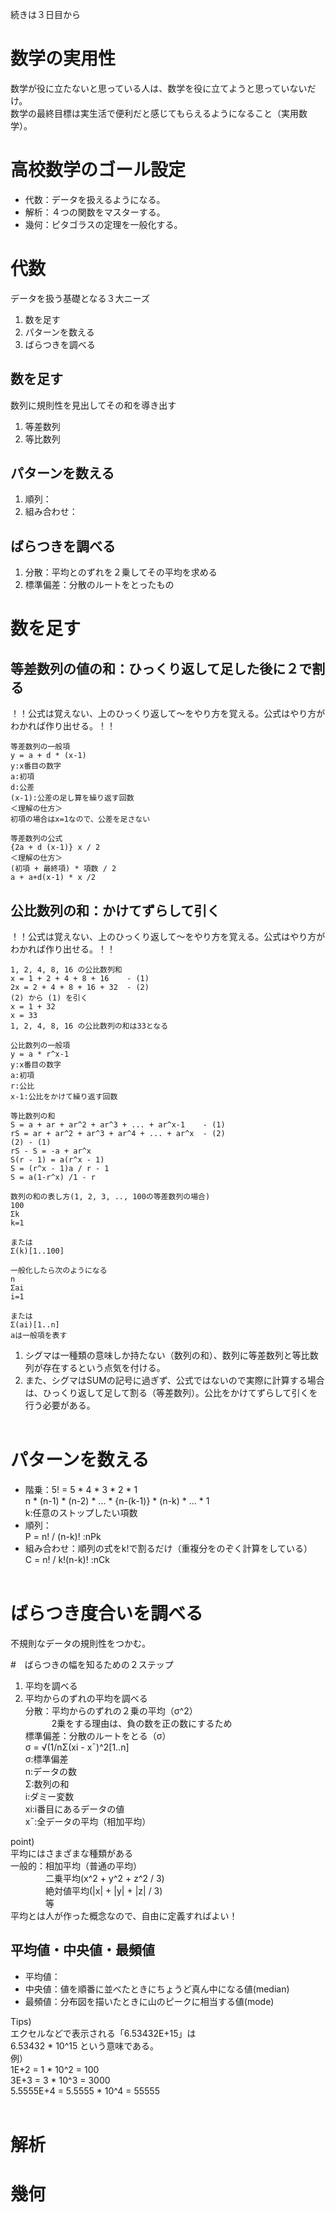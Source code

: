 続きは３日目から
# 数学の実用性
数学が役に立たないと思っている人は、数学を役に立てようと思っていないだけ。<br>
数学の最終目標は実生活で便利だと感じてもらえるようになること（実用数学）。

# 高校数学のゴール設定
* 代数：データを扱えるようになる。
* 解析：４つの関数をマスターする。
* 幾何：ピタゴラスの定理を一般化する。

# 代数
データを扱う基礎となる３大ニーズ
1. 数を足す
2. パターンを数える
3. ばらつきを調べる
## 数を足す
数列に規則性を見出してその和を導き出す
1. 等差数列
2. 等比数列
## パターンを数える
1. 順列：
2. 組み合わせ：
## ばらつきを調べる
1. 分散：平均とのずれを２乗してその平均を求める
2. 標準偏差：分散のルートをとったもの
# 数を足す
## 等差数列の値の和：ひっくり返して足した後に２で割る<br>
！！公式は覚えない、上のひっくり返して～をやり方を覚える。公式はやり方がわかれば作り出せる。！！
```
等差数列の一般項
y = a + d * (x-1)
y:x番目の数字
a:初項
d:公差
(x-1):公差の足し算を繰り返す回数
＜理解の仕方＞
初項の場合はx=1なので、公差を足さない
```

```
等差数列の公式
{2a + d (x-1)} x / 2
＜理解の仕方＞
(初項 + 最終項) * 項数 / 2
a + a+d(x-1) * x /2 
```
## 公比数列の和：かけてずらして引く
！！公式は覚えない、上のひっくり返して～をやり方を覚える。公式はやり方がわかれば作り出せる。！！
```
1, 2, 4, 8, 16 の公比数列和
x = 1 + 2 + 4 + 8 + 16    - (1)
2x = 2 + 4 + 8 + 16 + 32  - (2)
(2) から (1) を引く
x = 1 + 32
x = 33
1, 2, 4, 8, 16 の公比数列の和は33となる
```
```
公比数列の一般項
y = a * r^x-1
y:x番目の数字
a:初項
r:公比
x-1:公比をかけて繰り返す回数
```
```
等比数列の和
S = a + ar + ar^2 + ar^3 + ... + ar^x-1    - (1)
rS = ar + ar^2 + ar^3 + ar^4 + ... + ar^x  - (2)
(2) - (1)
rS - S = -a + ar^x
S(r - 1) = a(r^x - 1)
S = (r^x - 1)a / r - 1
S = a(1-r^x) /1 - r
```
```
数列の和の表し方(1, 2, 3, .., 100の等差数列の場合)
100
Σk
k=1

または
Σ(k)[1..100]

一般化したら次のようになる
n
Σai
i=1

または
Σ(ai)[1..n]
aは一般項を表す
```
1. シグマは一種類の意味しか持たない（数列の和）、数列に等差数列と等比数列が存在するという点気を付ける。
2. また、シグマはSUMの記号に過ぎず、公式ではないので実際に計算する場合は、ひっくり返して足して割る（等差数列）。公比をかけてずらして引くを行う必要がある。<br><br>

# パターンを数える
* 階乗：5! = 5 * 4 * 3 * 2 * 1<br>
n * (n-1) * (n-2) * ... * {n-(k-1)} * (n-k) * ... * 1<br>
k:任意のストップしたい項数
* 順列：<br>
P = n! / (n-k)! :nPk<br>
* 組み合わせ：順列の式をk!で割るだけ（重複分をのぞく計算をしている）<br>
C = n! / k!(n-k)! :nCk<br><br>

# ばらつき度合いを調べる
不規則なデータの規則性をつかむ。

#　ばらつきの幅を知るための２ステップ
1. 平均を調べる
2. 平均からのずれの平均を調べる<br>
分散：平均からのずれの２乗の平均（σ^2）<br>
　　　2乗をする理由は、負の数を正の数にするため<br>
標準偏差：分散のルートをとる（σ）<br>
σ = √(1/nΣ(xi - x¯)^2[1..n]<br>
σ:標準偏差<br>
n:データの数<br>
Σ:数列の和<br>
i:ダミー変数<br>
xi:i番目にあるデータの値<br>
x¯:全データの平均（相加平均）<br>

point)<br>
平均にはさまざまな種類がある<br>
一般的：相加平均（普通の平均）<br>
　　　　二乗平均(x^2 + y^2 + z^2 / 3)<br>
　　　　絶対値平均(|x| + |y| + |z| / 3)<br>
　　　　等<br>
平均とは人が作った概念なので、自由に定義すればよい！<br>

## 平均値・中央値・最頻値
* 平均値：
* 中央値：値を順番に並べたときにちょうど真ん中になる値(median)
* 最頻値：分布図を描いたときに山のピークに相当する値(mode)


Tips)<br>
エクセルなどで表示される「6.53432E+15」は<br>
6.53432 * 10^15 という意味である。<br>
例）<br>
1E+2 = 1 * 10^2 = 100<br>
3E+3 = 3 * 10^3 = 3000<br>
5.5555E+4 = 5.5555 * 10^4 = 55555<br><br>


# 解析
# 幾何